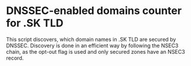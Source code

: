 DNSSEC-enabled domains counter for .SK TLD
==========================================

This script discovers, which domain names in .SK TLD are secured by DNSSEC.
Discovery is done in an efficient way by following the NSEC3 chain, as the
opt-out flag is used and only secured zones have an NSEC3 record.
